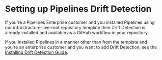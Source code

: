# Setting up Pipelines Drift Detection

If you're a Pipelines Enterprise customer and you installed Pipelines using our infrastructure-live-root repository template then Drift Detection is already installed and available as a GitHub workflow in your repository.

If you installed Pipelines in a manner other than from the template and you're an enterprise customer and you want to add Drift Detection, see the [Installing Drift Detection Guide](/2.0/docs/pipelines/guides/installing-drift-detection.md).


